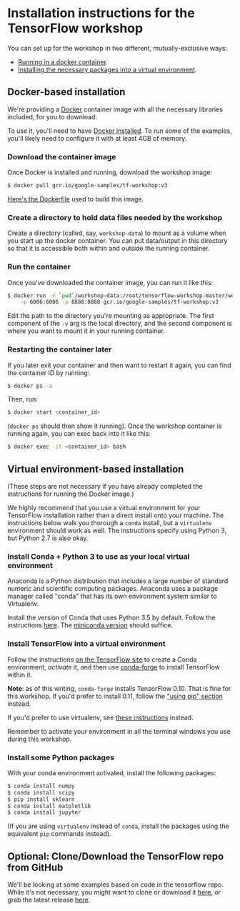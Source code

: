 
# Installation instructions for the TensorFlow workshop

You can set up for the workshop in two different, mutually-exclusive ways:

- [Running in a docker container](#docker-based-installation).
- [Installing the necessary packages into a virtual environment](#virtual-environment-based-installation).

## Docker-based installation

We're providing a [Docker](https://www.docker.com/) container image with all the necessary libraries included, for you to download.

To use it, you'll need to have [Docker installed](https://docs.docker.com/engine/installation/). To run some of the examples, you'll likely need to configure it with at least 4GB of memory.

### Download the container image

Once Docker is installed and running, download the workshop image:

```sh
$ docker pull gcr.io/google-samples/tf-workshop:v3
```

[Here's the Dockerfile](https://github.com/amygdala/tensorflow-workshop/tree/master/workshop_image) used to build this image.

### Create a directory to hold data files needed by the workshop

Create a directory (called, say, `workshop-data`) to mount as a volume when you start up the docker container.  You can put data/output in this directory so that it is accessible both within and outside the running container.

### Run the container

Once you've downloaded the container image, you can run it like this:

```sh
$ docker run -v `pwd`/workshop-data:/root/tensorflow-workshop-master/workshop-data -it \
    -p 6006:6006 -p 8888:8888 gcr.io/google-samples/tf-workshop:v3
```

Edit the path to the directory you're mounting as appropriate. The first component of the `-v` arg is the local directory, and the second component is where you want to mount it in your running container.

### Restarting the container later

If you later exit your container and then want to restart it again, you can find the container ID by running:

```sh
$ docker ps -a
```

Then, run:

```sh
$ docker start <container_id>
```

(`docker ps` should then show it running). Once the workshop container is running again, you can exec back into it like this:

```sh
$ docker exec -it <container_id> bash
```

## Virtual environment-based installation

(These steps are not necessary if you have already completed the instructions for running the Docker image.)

We highly recommend that you use a virtual environment for your TensorFlow installation rather than a direct install onto your machine.  The instructions below walk you thorough a `conda` install, but a `virtualenv` environment should work as well. The instructions specify using Python 3, but Python 2.7 is also okay.

### Install Conda + Python 3 to use as your local virtual environment

Anaconda is a Python distribution that includes a large number of standard numeric and scientific computing packages. Anaconda uses a package manager called "conda" that has its own environment system similar to Virtualenv.

Install the version of Conda that uses Python 3.5 by default.  Follow the instructions [here](https://www.continuum.io/downloads).  The [miniconda version](http://conda.pydata.org/miniconda.html) should suffice.

### Install TensorFlow into a virtual environment

Follow the instructions [on the TensorFlow site](https://www.tensorflow.org/versions/r0.11/get_started/os_setup.html#anaconda-installation) to create a Conda environment, *activate* it, and then use [conda-forge](https://www.tensorflow.org/versions/r0.11/get_started/os_setup.html#using-conda) to install TensorFlow within it.

**Note**: as of this writing, `conda-forge` installs TensorFlow 0.10. That is fine for this workshop. If you'd prefer to install 0.11, follow the ["using pip" section](https://www.tensorflow.org/versions/r0.11/get_started/os_setup.html#using-pip) instead.

If you'd prefer to use virtualenv, see [these instructions](https://www.tensorflow.org/versions/r0.11/get_started/os_setup.html#virtualenv-installation) instead.

Remember to activate your environment in all the terminal windows you use during this workshop.

### Install some Python packages

With your conda environment activated, install the following packages:

```sh
$ conda install numpy
$ conda install scipy
$ pip install sklearn
$ conda install matplotlib
$ conda install jupyter
```

(If you are using `virtualenv` instead of `conda`, install the packages using the equivalent `pip` commands instead).

## Optional: Clone/Download the TensorFlow repo from GitHub

We'll be looking at some examples based on code in the tensorflow repo. While it's not necessary, you might want to clone or download it [here](https://github.com/tensorflow/tensorflow), or grab the latest release [here](https://github.com/tensorflow/tensorflow/releases).

